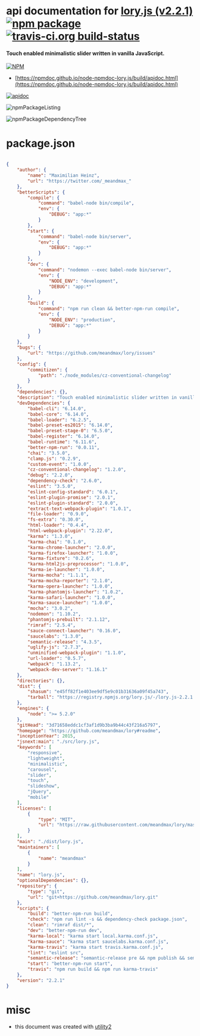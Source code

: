 # api documentation for  [lory.js (v2.2.1)](https://github.com/meandmax/lory#readme)  [![npm package](https://img.shields.io/npm/v/npmdoc-lory.js.svg?style=flat-square)](https://www.npmjs.org/package/npmdoc-lory.js) [![travis-ci.org build-status](https://api.travis-ci.org/npmdoc/node-npmdoc-lory.js.svg)](https://travis-ci.org/npmdoc/node-npmdoc-lory.js)
#### Touch enabled minimalistic slider written in vanilla JavaScript.

[![NPM](https://nodei.co/npm/lory.js.png?downloads=true&downloadRank=true&stars=true)](https://www.npmjs.com/package/lory.js)

- [https://npmdoc.github.io/node-npmdoc-lory.js/build/apidoc.html](https://npmdoc.github.io/node-npmdoc-lory.js/build/apidoc.html)

[![apidoc](https://npmdoc.github.io/node-npmdoc-lory.js/build/screenCapture.buildCi.browser.%252Ftmp%252Fbuild%252Fapidoc.html.png)](https://npmdoc.github.io/node-npmdoc-lory.js/build/apidoc.html)

![npmPackageListing](https://npmdoc.github.io/node-npmdoc-lory.js/build/screenCapture.npmPackageListing.svg)

![npmPackageDependencyTree](https://npmdoc.github.io/node-npmdoc-lory.js/build/screenCapture.npmPackageDependencyTree.svg)



# package.json

```json

{
    "author": {
        "name": "Maximilian Heinz",
        "url": "https://twitter.com/_meandmax_"
    },
    "betterScripts": {
        "compile": {
            "command": "babel-node bin/compile",
            "env": {
                "DEBUG": "app:*"
            }
        },
        "start": {
            "command": "babel-node bin/server",
            "env": {
                "DEBUG": "app:*"
            }
        },
        "dev": {
            "command": "nodemon --exec babel-node bin/server",
            "env": {
                "NODE_ENV": "development",
                "DEBUG": "app:*"
            }
        },
        "build": {
            "command": "npm run clean && better-npm-run compile",
            "env": {
                "NODE_ENV": "production",
                "DEBUG": "app:*"
            }
        }
    },
    "bugs": {
        "url": "https://github.com/meandmax/lory/issues"
    },
    "config": {
        "commitizen": {
            "path": "./node_modules/cz-conventional-changelog"
        }
    },
    "dependencies": {},
    "description": "Touch enabled minimalistic slider written in vanilla JavaScript.",
    "devDependencies": {
        "babel-cli": "6.14.0",
        "babel-core": "6.14.0",
        "babel-loader": "6.2.5",
        "babel-preset-es2015": "6.14.0",
        "babel-preset-stage-0": "6.5.0",
        "babel-register": "6.14.0",
        "babel-runtime": "6.11.6",
        "better-npm-run": "0.0.11",
        "chai": "3.5.0",
        "clamp.js": "0.2.9",
        "custom-event": "1.0.0",
        "cz-conventional-changelog": "1.2.0",
        "debug": "2.2.0",
        "dependency-check": "2.6.0",
        "eslint": "3.5.0",
        "eslint-config-standard": "6.0.1",
        "eslint-plugin-promise": "2.0.1",
        "eslint-plugin-standard": "2.0.0",
        "extract-text-webpack-plugin": "1.0.1",
        "file-loader": "0.9.0",
        "fs-extra": "0.30.0",
        "html-loader": "0.4.4",
        "html-webpack-plugin": "2.22.0",
        "karma": "1.3.0",
        "karma-chai": "0.1.0",
        "karma-chrome-launcher": "2.0.0",
        "karma-firefox-launcher": "1.0.0",
        "karma-fixture": "0.2.6",
        "karma-html2js-preprocessor": "1.0.0",
        "karma-ie-launcher": "1.0.0",
        "karma-mocha": "1.1.1",
        "karma-mocha-reporter": "2.1.0",
        "karma-opera-launcher": "1.0.0",
        "karma-phantomjs-launcher": "1.0.2",
        "karma-safari-launcher": "1.0.0",
        "karma-sauce-launcher": "1.0.0",
        "mocha": "3.0.2",
        "nodemon": "1.10.2",
        "phantomjs-prebuilt": "2.1.12",
        "rimraf": "2.5.4",
        "sauce-connect-launcher": "0.16.0",
        "saucelabs": "1.3.0",
        "semantic-release": "4.3.5",
        "uglify-js": "2.7.3",
        "unminified-webpack-plugin": "1.1.0",
        "url-loader": "0.5.7",
        "webpack": "1.13.2",
        "webpack-dev-server": "1.16.1"
    },
    "directories": {},
    "dist": {
        "shasum": "e45ff82f1e403ee9df5e9c01b31636a09f45a743",
        "tarball": "https://registry.npmjs.org/lory.js/-/lory.js-2.2.1.tgz"
    },
    "engines": {
        "node": ">= 5.2.0"
    },
    "gitHead": "3d71658eddc1cf3af1d9b3ba9b44c43f216a5797",
    "homepage": "https://github.com/meandmax/lory#readme",
    "inceptionYear": 2015,
    "jsnext:main": "./src/lory.js",
    "keywords": [
        "responsive",
        "lightweight",
        "minimalistic",
        "carousel",
        "slider",
        "touch",
        "slideshow",
        "jQuery",
        "mobile"
    ],
    "licenses": [
        {
            "type": "MIT",
            "url": "https://raw.githubusercontent.com/meandmax/lory/master/LICENSE"
        }
    ],
    "main": "./dist/lory.js",
    "maintainers": [
        {
            "name": "meandmax"
        }
    ],
    "name": "lory.js",
    "optionalDependencies": {},
    "repository": {
        "type": "git",
        "url": "git+https://github.com/meandmax/lory.git"
    },
    "scripts": {
        "build": "better-npm-run build",
        "check": "npm run lint -s && dependency-check package.json",
        "clean": "rimraf dist/*",
        "dev": "better-npm-run dev",
        "karma-local": "karma start local.karma.conf.js",
        "karma-sauce": "karma start saucelabs.karma.conf.js",
        "karma-travis": "karma start travis.karma.conf.js",
        "lint": "eslint src",
        "semantic-release": "semantic-release pre && npm publish && semantic-release post",
        "start": "better-npm-run start",
        "travis": "npm run build && npm run karma-travis"
    },
    "version": "2.2.1"
}
```



# misc
- this document was created with [utility2](https://github.com/kaizhu256/node-utility2)
